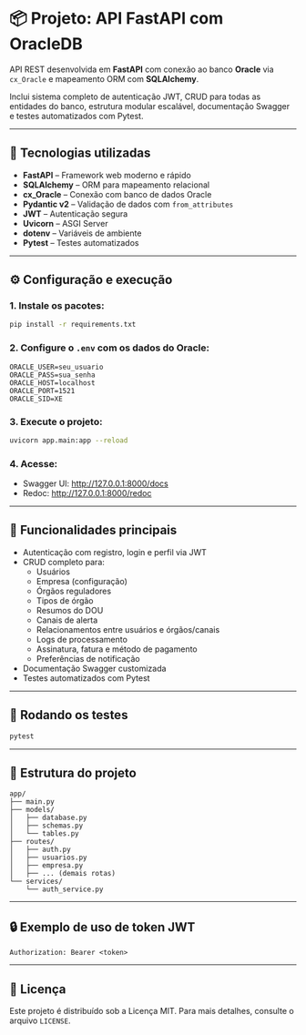 # 📦 Projeto: API FastAPI com OracleDB

API REST desenvolvida em **FastAPI** com conexão ao banco **Oracle** via `cx_Oracle` e mapeamento ORM com **SQLAlchemy**.

Inclui sistema completo de autenticação JWT, CRUD para todas as entidades do banco, estrutura modular escalável, documentação Swagger e testes automatizados com Pytest.

---

## 🚀 Tecnologias utilizadas

- **FastAPI** – Framework web moderno e rápido
- **SQLAlchemy** – ORM para mapeamento relacional
- **cx_Oracle** – Conexão com banco de dados Oracle
- **Pydantic v2** – Validação de dados com `from_attributes`
- **JWT** – Autenticação segura
- **Uvicorn** – ASGI Server
- **dotenv** – Variáveis de ambiente
- **Pytest** – Testes automatizados

---

## ⚙️ Configuração e execução

### 1. Instale os pacotes:
```bash
pip install -r requirements.txt
```

### 2. Configure o `.env` com os dados do Oracle:
```dotenv
ORACLE_USER=seu_usuario
ORACLE_PASS=sua_senha
ORACLE_HOST=localhost
ORACLE_PORT=1521
ORACLE_SID=XE
```

### 3. Execute o projeto:
```bash
uvicorn app.main:app --reload
```

### 4. Acesse:
- Swagger UI: http://127.0.0.1:8000/docs
- Redoc: http://127.0.0.1:8000/redoc

---

## 📌 Funcionalidades principais

- Autenticação com registro, login e perfil via JWT
- CRUD completo para:
  - Usuários
  - Empresa (configuração)
  - Órgãos reguladores
  - Tipos de órgão
  - Resumos do DOU
  - Canais de alerta
  - Relacionamentos entre usuários e órgãos/canais
  - Logs de processamento
  - Assinatura, fatura e método de pagamento
  - Preferências de notificação
- Documentação Swagger customizada
- Testes automatizados com Pytest

---

## 🧪 Rodando os testes
```bash
pytest
```

---

## 📂 Estrutura do projeto

```
app/
├── main.py
├── models/
│   ├── database.py
│   ├── schemas.py
│   └── tables.py
├── routes/
│   ├── auth.py
│   ├── usuarios.py
│   ├── empresa.py
│   ├── ... (demais rotas)
└── services/
    └── auth_service.py
```

---

## 🔒 Exemplo de uso de token JWT

```http
Authorization: Bearer <token>
```

---

## 📄 Licença
Este projeto é distribuído sob a Licença MIT. Para mais detalhes, consulte o arquivo `LICENSE`.
